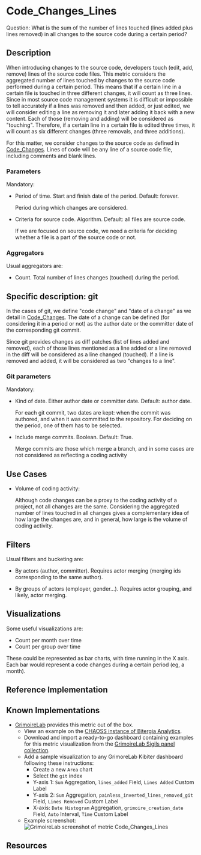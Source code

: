 # Code_Changes_Lines
Question: What is the sum of the number of lines touched (lines added plus lines removed) in all changes to the source code during a certain period?

## Description
When introducing changes to the source code, developers touch
(edit, add, remove) lines of the source code files.
This metric considers the aggregated number of lines touched
by changes to the source code performed during a certain period.
This means that if a certain line in a certain file is touched
in three different changes, it will count as three lines.
Since in most source code management systems it is difficult
or impossible to tell accurately if a lines was removed and then
added, or just edited, we will consider editing a line as removing it
and later adding it back with a new content. Each of those
(removing and adding) will be considered as "touching".
Therefore, if a certain line in a certain file is edited three times,
it will count as six different changes (three removals,
and three additions).

For this matter, we consider changes to the source code as
defined in [Code_Changes](https://github.com/chaoss/wg-evolution/blob/master/metrics/Code_Changes.md). Lines of code will
be any line of a source code file, including comments and blank lines.

### Parameters
Mandatory:

* Period of time. Start and finish date of the period. Default: forever.

    Period during which changes are considered.

* Criteria for source code. Algorithm. Default: all files are source code.

    If we are focused on source code, we need a criteria for deciding
    whether a file is a part of the source code or not.

### Aggregators
Usual aggregators are:

* Count. Total number of lines changes (touched) during the period.

## Specific description: git
In the cases of git, we define "code change" and "date of a change"
as we detail in [Code_Changes](https://github.com/chaoss/wg-evolution/blob/master/metrics/Code_Changes.md).
The date of a change can be defined (for considering it in a period or not)
as the author date or the committer date of the corresponding git commit.

Since git provides changes as diff patches (list of lines added and removed),
each of those lines mentioned as a line added or a line removed in the diff
will be considered as a line changed (touched).
If a line is removed and added, it will be considered as two "changes to a line".

### Git parameters
Mandatory:

* Kind of date. Either author date or committer date. Default: author date.

    For each git commit, two dates are kept: when the commit was authored,
    and when it was committed to the repository.
    For deciding on the period, one of them has to be selected.

* Include merge commits. Boolean. Default: True.

    Merge commits are
    those which merge a branch, and in some cases are not considered as
    reflecting a coding activity


## Use Cases
* Volume of coding activity:

  Although code changes can be a proxy to the coding activity of a project,
  not all changes are the same. Considering the aggregated number of
  lines touched in all changes gives a complementary idea of how large
  the changes are, and in general, how large is the volume of coding
  activity.

## Filters
Usual filters and bucketing are:

* By actors (author, committer). Requires actor merging
(merging ids corresponding to the same author).

* By groups of actors (employer, gender...). Requires actor grouping,
and likely, actor merging.

## Visualizations
Some useful visualizations are:

* Count per month over time
* Count per group over time

These could be represented as bar charts, with time running in the X axis.
Each bar would represent a code changes during a certain period (eg, a month).

## Reference Implementation
 
 
## Known Implementations
* [GrimoireLab](https://chaoss.github.io/grimoirelab) provides this metric out of the box.
  - View an example on the [CHAOSS instance of Bitergia Analytics](https://chaoss.biterg.io/app/kibana#/dashboard/f13af0e0-18e5-11e9-ba47-d5cbef43f8d3).  
  - Download and import a ready-to-go dashboard containing examples for this metric visualization from the [GrimoireLab Sigils panel collection](https://chaoss.github.io/grimoirelab-sigils/chaoss-gmd-cde/lines_of_code_changed/).
  - Add a sample visualization to any GrimoreLab Kibiter dashboard following these instructions:
    * Create a new `Area` chart
    * Select the `git` index
    * Y-axis 1: `Sum` Aggregation, `lines_added` Field, `Lines Added` Custom Label
    * Y-axis 2: `Sum` Aggregation, `painless_inverted_lines_removed_git` Field, `Lines Removed` Custom Label
    * X-axis: `Date Histogram` Aggregation, `grimoire_creation_date` Field, `Auto` Interval, `Time` Custom Label
  - Example screenshot: ![GrimoireLab screenshot of metric Code_Changes_Lines](https://github.com/chaoss/wg-evolution/blob/master/metrics/images/code_changes_lines-GrimoireLab.png)


## Resources
 
 

